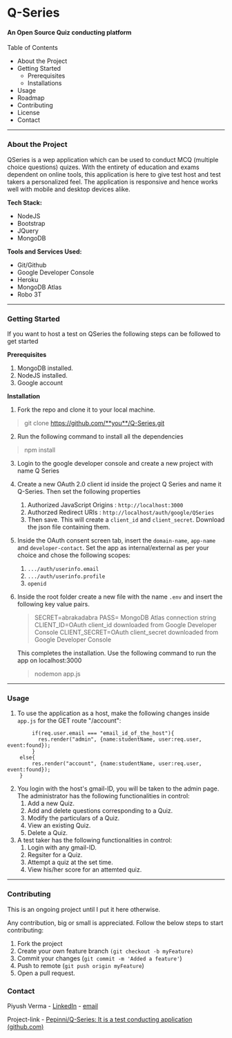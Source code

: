 # Q-Series

#### An Open Source Quiz conducting platform

Table of Contents

* About the Project
* Getting Started
  * Prerequisites
  * Installations
* Usage
* Roadmap
* Contributing
* License
* Contact

---

### About the Project

QSeries is a wep application which can be used to conduct MCQ (multiple choice questions) quizes. With the entirety of education and exams dependent on online tools, this application is here to give test host and test takers a personalized feel. The application is responsive and hence works well with mobile and desktop devices alike.

**Tech Stack:**

* NodeJS
* Bootstrap
* JQuery
* MongoDB

**Tools and Services Used:**

* Git/Github
* Google Developer Console
* Heroku
* MongoDB Atlas
* Robo 3T

---

### Getting Started

If you want to host a test on QSeries the following steps can be followed to get started

**Prerequisites**

1. MongoDB installed.
2. NodeJS installed.
3. Google account

**Installation**

1. Fork the repo and clone it to your local machine.

> git clone https://github.com/**you**/Q-Series.git

2. Run the following command to install all the dependencies

> npm install

3. Login to the google developer console and create a new project with name Q Series
4. Create a new OAuth 2.0 client id inside the project Q Series and name it Q-Series. Then set the following properties

   1. Authorized JavaScript Origins : `http://localhost:3000`
   2. Authorzed Redirect URIs : `http://localhost/auth/google/QSeries`
   3. Then save. This will create a `client_id` and `client_secret`. Download the json file containing them.
5. Inside the OAuth consent screen tab, insert the `domain-name`, `app-name` and `developer-contact`. Set the app as internal/external as per your choice and chose the following scopes:

   1. `.../auth/userinfo.email`
   2. `.../auth/userinfo.profile`
   3. `openid`
6. Inside the root folder create a new file with the name `.env` and insert the following key value pairs.

   > SECRET=abrakadabra
   > PASS= MongoDB Atlas connection string
   > CLIENT_ID=OAuth client_id downloaded from Google Developer Console
   > CLIENT_SECRET=OAuth client_secret downloaded from Google Developer Console
   >

   This completes the installation. Use the following command to run the app on localhost:3000

   > nodemon app.js
   >

---

### Usage

1. To use the application as a host, make the following changes inside `app.js` for the GET route "/account":

```
        if(req.user.email === "email_id_of_the_host"){
          res.render("admin", {name:studentName, user:req.user, event:found});
        }  
	else{  
		res.render("account", {name:studentName, user:req.user, event:found});
	}
```

2. You login with the host's gmail-ID, you will be taken to the admin page. The administrator has the following functionalities in control:
   1. Add a new Quiz.
   2. Add and delete questions corresponding to a Quiz.
   3. Modify the particulars of a Quiz.
   4. View an existing Quiz.
   5. Delete a Quiz.
3. A test taker has the following functionalities in control:
   1. Login with any gmail-ID.
   2. Regsiter for a Quiz.
   3. Attempt a quiz at the set time.
   4. View his/her score for an attemted quiz.

---

### Contributing

This is an ongoing project until I put it here otherwise.

Any contribution, big or small is appreciated. Follow the below steps to start contributing:

1. Fork the project
2. Create your own feature branch `(git checkout -b myFeature)`
3. Commit your changes (`git commit -m 'Added a feature'`)
4. Push to remote (`git push origin myFeature`)
5. Open a pull request.

### Contact

Piyush Verma - [LinkedIn](https://www.linkedin.com/in/piyush-verma-4a7846122/) - [email](piyushverma476@gmail.com)

Project-link - [Pepinni/Q-Series: It is a test conducting application (github.com)](https://github.com/Pepinni/Q-Series)
